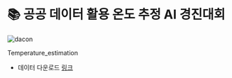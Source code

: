 # 📚 공공 데이터 활용 온도 추정 AI 경진대회

![dacon](https://github.com/Jihyun22/Dacon_workspace/blob/master/asset/temp.JPG?raw=true)

Temperature_estimation

- 데이터 다운로드 [링크](http://bit.ly/2ToOxvL)

